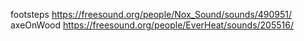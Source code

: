 footsteps https://freesound.org/people/Nox_Sound/sounds/490951/
axeOnWood https://freesound.org/people/EverHeat/sounds/205516/
